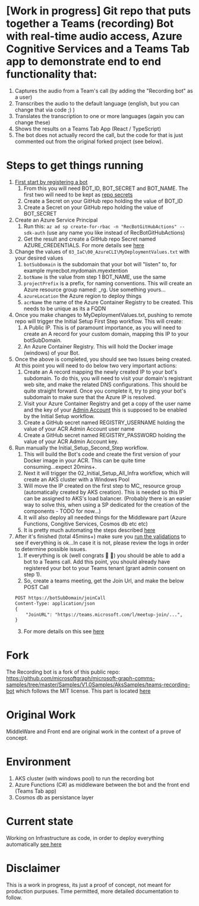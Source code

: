 # [Work in progress] Git repo that puts together a Teams (recording) Bot with real-time audio access, Azure Cognitive Services and a Teams Tab app to demonstrate end to end functionality that:
1. Captures the audio from a Team's call (by adding the "Recording bot" as a user)
2. Transcribes the audio to the default language (english, but you can change that via code ;) ) 
3. Translates the transcription to one or more languages (again you can change these)
4. Shows the results on a Teams Tab App (React / TypeScript)
6. The bot does not actually record the call, but the code for that is just commented out from the original forked project (see below).

# Steps to get things running
1. [First start by registering a bot](https://github.com/microsoftgraph/microsoft-graph-comms-samples/blob/master/Samples/V1.0Samples/AksSamples/teams-recording-bot/docs/setup/bot.md)
   1. From this you will need BOT_ID, BOT_SECRET and BOT_NAME. The first two will need to be kept as [repo secrets](https://docs.github.com/en/actions/reference/encrypted-secrets#creating-encrypted-secrets-for-a-repository)
   2. Create a Secret on your GitHub repo holding the value of BOT_ID
   3. Create a Secret on your GitHub repo holding the value of BOT_SECRET
2. Create an Azure Service Principal
   1. Run this: `az ad sp create-for-rbac -n "RecBotGitHubActions" --sdk-auth` (use any name you like instead of RecBotGitHubActions)
   2. Get the result and create a GitHub repo Secret named AZURE_CREDENTIALS. For more details see [here](https://github.com/marketplace/actions/azure-login)
3. Change the values of `03_IaC\00_AzureCLI\MyDeploymentValues.txt` with your desired values
   1. `botSubDomain` is the subdomain that your bot will "listen" to, for example myrecbot.mydomain.myextention
   2. `botName` is the value from step 1 BOT_NAME, use the same
   3. `projectPrefix` is a prefix, for naming conventions. This will create an Azure resource group named: <projectPrefix>_rg. Use something yours...
   4. `azureLocation` the Azure region to deploy things
   5. `acrName` the name of the Azure Container Registry to be created. This needs to be unique as its a FQDN
4. Once you make changes to MyDeploymentValues.txt, pushing to remote repo will trigger the Initial Setup First Step workflow. This will create:
   1. A Public IP. This is of paramount importance, as you will need to create an A record for your custom domain, mapping this IP to your botSubDomain.
   2. An Azure Container Registry. This will hold the Docker image (windows) of your Bot.
5. Once the above is completed, you should see two Issues being created. At this point you will need to do below two very important actions:
   1. Create an A record mapping the newly created IP to your bot's subdomain. To do this, you will need to visit your domain's registrant web site, and make the related DNS configurations. This should be quite straight forward. Once you complete it, try to ping your bot's subdomain to make sure that the Azure IP is resolved.
   2. Visit your Azure Container Registry and get a copy of the user name and the key of your [Admin Account](https://docs.microsoft.com/en-us/azure/container-registry/container-registry-authentication#admin-account) this is supposed to be enabled by the Initial Setup workflow.
   3. Create a GitHub secret named REGISTRY_USERNAME holding the value of your ACR Admin Account user name
   4. Create a GitHub secret named REGISTRY_PASSWORD holding the value of your ACR Admin Account key.
6. Run manually the Initial_Setup_Second_Step workflow. 
   1. This will build the Bot's code and create the first version of your Docker image in your ACR. This can be quite time consuming...expect 20mins+. 
   2. Next it will trigger the 02_Initial_Setup_All_Infra workflow, which will create an AKS cluster with a Windows Pool
   3. Will move the IP created on the first step to MC_ resource group (automatically created by AKS creation). This is needed so this IP can be assigned to AKS's load balancer. (Probably there is an easier way to solve this, when using a SP dedicated for the creation of the components - TODO for now...) 
   4. It will also deploy all needed things for the Middleware part (Azure Functions, Congitive Services, Cosmos db etc etc) 
   5. It is pretty much automating the steps described [here](https://github.com/vasalis/TeamsRecordingBotAndAzureCongitiveServicesAtWork/blob/master/00_RecordingBot/docs/deploy/aks.md)
7. After it's finished (total 45mins+) make sure you [run the validations](https://github.com/vasalis/TeamsRecordingBotAndAzureCongitiveServicesAtWork/blob/master/00_RecordingBot/docs/deploy/aks.md#validate-deployment) to see if everything is ok...In case it is not, please review the logs in order to determine possible issues.
   1. If everything is ok (well congrats :clap: :handshake:) you should be able to add a bot to a Teams call. Add this point, you should already have registered your bot to your Teams tenant (grant admin consent on step 1).
   2. So, create a teams meeting, get the Join Url, and make the below POST Call
    ```html
    POST https://botSubDomain/joinCall
    Content-Type: application/json
    {
        "JoinURL": "https://teams.microsoft.com/l/meetup-join/...",
    }
    ```
   3. For more details on this see [here](https://github.com/microsoftgraph/microsoft-graph-comms-samples/tree/master/Samples/V1.0Samples/LocalMediaSamples/AudioVideoPlaybackBot#test)
# Fork
The Recording bot is a fork of this public repo: https://github.com/microsoftgraph/microsoft-graph-comms-samples/tree/master/Samples/V1.0Samples/AksSamples/teams-recording-bot
which follows the MIT license. This part is located [here](https://github.com/vasalis/TeamsRecordingBotAndAzureCongitiveServicesAtWork/tree/master/00_RecordingBot)

# Original Work
MiddleWare and Front end are original work in the context of a prove of concept.
# Environment
1. AKS cluster (with windows pool) to run the recording bot
2. Azure Functions (C#) as middleware between the bot and the front end (Teams Tab app)
3. Cosmos db as persistance layer

# Current state
Working on Infrastructure as code, in order to deploy everything automatically [see here](https://github.com/vasalis/TeamsRecordingBotAndAzureCongitiveServicesAtWork/tree/master/03_IaC/00_AzureCLI)

# Disclaimer
This is a work in progress, its just a proof of concept, not meant for production purpuses.
Time permitted, more detailed documentation to follow.